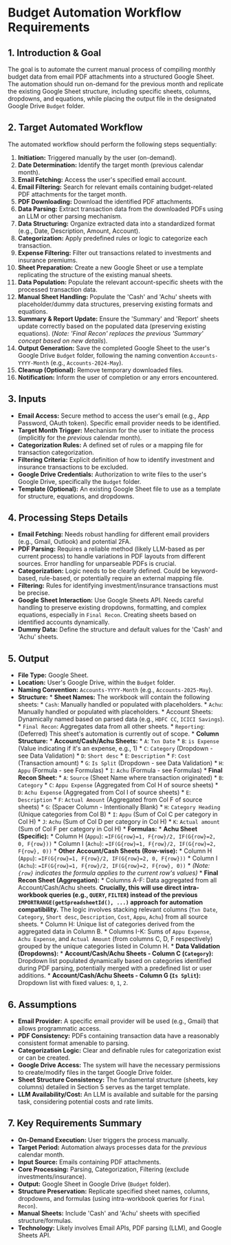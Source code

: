 # Budget Automation Workflow Requirements

## 1. Introduction &amp; Goal

The goal is to automate the current manual process of compiling monthly budget data from email PDF attachments into a structured Google Sheet. The automation should run on-demand for the previous month and replicate the existing Google Sheet structure, including specific sheets, columns, dropdowns, and equations, while placing the output file in the designated Google Drive `Budget` folder.

## 2. Target Automated Workflow

The automated workflow should perform the following steps sequentially:

1.  **Initiation:** Triggered manually by the user (on-demand).
2.  **Date Determination:** Identify the target month (previous calendar month).
3.  **Email Fetching:** Access the user's specified email account.
4.  **Email Filtering:** Search for relevant emails containing budget-related PDF attachments for the target month.
5.  **PDF Downloading:** Download the identified PDF attachments.
6.  **Data Parsing:** Extract transaction data from the downloaded PDFs using an LLM or other parsing mechanism.
7.  **Data Structuring:** Organize extracted data into a standardized format (e.g., Date, Description, Amount, Account).
8.  **Categorization:** Apply predefined rules or logic to categorize each transaction.
9.  **Expense Filtering:** Filter out transactions related to investments and insurance premiums.
10. **Sheet Preparation:** Create a new Google Sheet or use a template replicating the structure of the existing manual sheets.
11. **Data Population:** Populate the relevant account-specific sheets with the processed transaction data.
12. **Manual Sheet Handling:** Populate the 'Cash' and 'Achu' sheets with placeholder/dummy data structures, preserving existing formats and equations.
13. **Summary &amp; Report Update:** Ensure the 'Summary' and 'Report' sheets update correctly based on the populated data (preserving existing equations). (*Note: 'Final Recon' replaces the previous 'Summary' concept based on new details*).
14. **Output Generation:** Save the completed Google Sheet to the user's Google Drive `Budget` folder, following the naming convention `Accounts-YYYY-Month` (e.g., `Accounts-2024-May`).
15. **Cleanup (Optional):** Remove temporary downloaded files.
16. **Notification:** Inform the user of completion or any errors encountered.

## 3. Inputs

*   **Email Access:** Secure method to access the user's email (e.g., App Password, OAuth token). Specific email provider needs to be identified.
*   **Target Month Trigger:** Mechanism for the user to initiate the process (implicitly for the *previous* calendar month).
*   **Categorization Rules:** A defined set of rules or a mapping file for transaction categorization.
*   **Filtering Criteria:** Explicit definition of how to identify investment and insurance transactions to be excluded.
*   **Google Drive Credentials:** Authorization to write files to the user's Google Drive, specifically the `Budget` folder.
*   **Template (Optional):** An existing Google Sheet file to use as a template for structure, equations, and dropdowns.

## 4. Processing Steps Details

*   **Email Fetching:** Needs robust handling for different email providers (e.g., Gmail, Outlook) and potential 2FA.
*   **PDF Parsing:** Requires a reliable method (likely LLM-based as per current process) to handle variations in PDF layouts from different sources. Error handling for unparseable PDFs is crucial.
*   **Categorization:** Logic needs to be clearly defined. Could be keyword-based, rule-based, or potentially require an external mapping file.
*   **Filtering:** Rules for identifying investment/insurance transactions must be precise.
*   **Google Sheet Interaction:** Use Google Sheets API. Needs careful handling to preserve existing dropdowns, formatting, and complex equations, especially in `Final Recon`. Creating sheets based on identified accounts dynamically.
*   **Dummy Data:** Define the structure and default values for the 'Cash' and 'Achu' sheets.

## 5. Output

*   **File Type:** Google Sheet.
*   **Location:** User's Google Drive, within the `Budget` folder.
*   **Naming Convention:** `Accounts-YYYY-Month` (e.g., `Accounts-2025-May`).
*   **Structure:**
        *   **Sheet Names:** The workbook will contain the following sheets:
            *   `Cash`: Manually handled or populated with placeholders.
            *   `Achu`: Manually handled or populated with placeholders.
            *   Account Sheets: Dynamically named based on parsed data (e.g., `HDFC CC`, `ICICI Savings`).
            *   `Final Recon`: Aggregates data from all other sheets.
            *   `Reporting`: (Deferred) This sheet's automation is currently out of scope.
        *   **Column Structure:**
            *   **Account/Cash/Achu Sheets:**
                *   `A`: `Txn Date`
                *   `B`: `is Expense` (Value indicating if it's an expense, e.g., 1)
                *   `C`: `Category` (Dropdown - see Data Validation)
                *   `D`: `Short desc`
                *   `E`: `Description`
                *   `F`: `Cost` (Transaction amount)
                *   `G`: `Is Split` (Dropdown - see Data Validation)
                *   `H`: `Appu` (Formula - see Formulas)
                *   `I`: `Achu` (Formula - see Formulas)
            *   **Final Recon Sheet:**
                *   `A`: `Source` (Sheet Name where transaction originated)
                *   `B`: `Category`
                *   `C`: `Appu Expense` (Aggregated from Col H of source sheets)
                *   `D`: `Achu Expense` (Aggregated from Col I of source sheets)
                *   `E`: `Description`
                *   `F`: `Actual Amount` (Aggregated from Col F of source sheets)
                *   `G`: (Spacer Column - Intentionally Blank)
                *   `H`: `Category Heading` (Unique categories from Col B)
                *   `I`: `Appu` (Sum of Col C per category in Col H)
                *   `J`: `Achu` (Sum of Col D per category in Col H)
                *   `K`: `Actual amount` (Sum of Col F per category in Col H)
        *   **Formulas:**
            *   **Achu Sheet (Specific):**
                *   Column H (`Appu`): `=IF(G{row}=1, F{row}/2, IF(G{row}=2, 0, F{row}))`
                *   Column I (`Achu`): `=IF(G{row}=1, F{row}/2, IF(G{row}=2, F{row}, 0))`
            *   **Other Account/Cash Sheets (Row-wise):**
                *   Column H (`Appu`): `=IF(G{row}=1, F{row}/2, IF(G{row}=2, 0, F{row}))`
                *   Column I (`Achu`): `=IF(G{row}=1, F{row}/2, IF(G{row}=2, F{row}, 0))`
                *   *(Note: `{row}` indicates the formula applies to the current row's values)*
            *   **Final Recon Sheet (Aggregation):**
                *   Columns A-F: Data aggregated from all Account/Cash/Achu sheets. **Crucially, this will use direct intra-workbook queries (e.g., `QUERY`, `FILTER`) instead of the previous `IMPORTRANGE(getSpreadsheetId(), ...)` approach for automation compatibility.** The logic involves stacking relevant columns (`Txn Date`, `Category`, `Short desc`, `Description`, `Cost`, `Appu`, `Achu`) from all source sheets.
                *   Column H: Unique list of categories derived from the aggregated data in Column B.
                *   Columns I-K: Sums of `Appu Expense`, `Achu Expense`, and `Actual Amount` (from columns C, D, F respectively) grouped by the unique categories listed in Column H.
        *   **Data Validation (Dropdowns):**
            *   **Account/Cash/Achu Sheets - Column C (`Category`):** Dropdown list populated dynamically based on categories identified during PDF parsing, potentially merged with a predefined list or user additions.
            *   **Account/Cash/Achu Sheets - Column G (`Is Split`):** Dropdown list with fixed values: `0`, `1`, `2`.

## 6. Assumptions

*   **Email Provider:** A specific email provider will be used (e.g., Gmail) that allows programmatic access.
*   **PDF Consistency:** PDFs containing transaction data have a reasonably consistent format amenable to parsing.
*   **Categorization Logic:** Clear and definable rules for categorization exist or can be created.
*   **Google Drive Access:** The system will have the necessary permissions to create/modify files in the target Google Drive folder.
*   **Sheet Structure Consistency:** The fundamental structure (sheets, key columns) detailed in Section 5 serves as the target template.
*   **LLM Availability/Cost:** An LLM is available and suitable for the parsing task, considering potential costs and rate limits.

## 7. Key Requirements Summary

*   **On-Demand Execution:** User triggers the process manually.
*   **Target Period:** Automation always processes data for the *previous* calendar month.
*   **Input Source:** Emails containing PDF attachments.
*   **Core Processing:** Parsing, Categorization, Filtering (exclude investments/insurance).
*   **Output:** Google Sheet in Google Drive (`Budget` folder).
*   **Structure Preservation:** Replicate specified sheet names, columns, dropdowns, and formulas (using intra-workbook queries for `Final Recon`).
*   **Manual Sheets:** Include 'Cash' and 'Achu' sheets with specified structure/formulas.
*   **Technology:** Likely involves Email APIs, PDF parsing (LLM), and Google Sheets API.